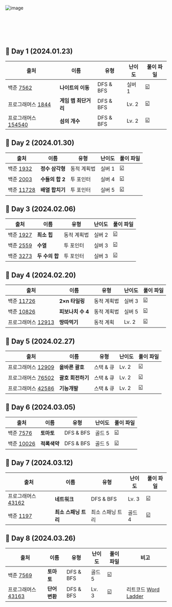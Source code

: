 ![image](https://github.com/TAlgorhythm/kyeryoong/assets/98510309/0e0d7fd5-14e4-4007-9fae-6a62aa1290c1)
<br /><br /><br /><br /><br /><br />

## 📆 Day 1 (2024.01.23)

| 출처                                                                                    | 이름                 | 유형      | 난이도 | 풀이 파일                                                                                                                                                                    |
| --------------------------------------------------------------------------------------- | -------------------- | --------- | ------ | ---------------------------------------------------------------------------------------------------------------------------------------------------------------------------- |
| 백준 [7562](https://www.acmicpc.net/problem/7562)                                       | **나이트의 이동**    | DFS & BFS | 실버 1 | [:ballot_box_with_check:](https://github.com/TAlgorhythm/kyeryoong/blob/main/DFS%20%26%20BFS/B7562_%EB%82%98%EC%9D%B4%ED%8A%B8%EC%9D%98%20%EC%9D%B4%EB%8F%99.js)             |
| 프로그래머스 [1844](https://school.programmers.co.kr/learn/courses/30/lessons/1844)     | **게임 맵 최단거리** | DFS & BFS | Lv. 2  | [:ballot_box_with_check:](https://github.com/TAlgorhythm/kyeryoong/blob/main/DFS%20%26%20BFS/P1844_%EA%B2%8C%EC%9E%84%20%EB%A7%B5%20%EC%B5%9C%EB%8B%A8%EA%B1%B0%EB%A6%AC.js) |
| 프로그래머스 [154540](https://school.programmers.co.kr/learn/courses/30/lessons/154540) | **섬의 개수**        | DFS & BFS | Lv. 2  | [:ballot_box_with_check:](https://github.com/TAlgorhythm/kyeryoong/blob/main/DFS%20%26%20BFS/P154540_%EC%84%AC%EC%9D%98%20%EA%B0%9C%EC%88%98.js)                             |

## 📆 Day 2 (2024.01.30)

| 출처                                                | 이름            | 유형        | 난이도 | 풀이 파일                                                                                                                                                     |
| --------------------------------------------------- | --------------- | ----------- | ------ | ------------------------------------------------------------------------------------------------------------------------------------------------------------- |
| 백준 [1932](https://www.acmicpc.net/problem/1932)   | **정수 삼각형** | 동적 계획법 | 실버 1 | [:ballot_box_with_check:](https://github.com/TAlgorhythm/kyeryoong/blob/main/Dynamic%20Programming/B1932_%EC%A0%95%EC%88%98%20%EC%82%BC%EA%B0%81%ED%98%95.js) |
| 백준 [2003](https://www.acmicpc.net/problem/2003)   | **수들의 합 2** | 투 포인터   | 실버 4 | [:ballot_box_with_check:](https://github.com/TAlgorhythm/kyeryoong/blob/main/Two%20Pointer/B2003_%EC%88%98%EB%93%A4%EC%9D%98%20%ED%95%A9%202.js)              |
| 백준 [11728](https://www.acmicpc.net/problem/11728) | **배열 합치기** | 투 포인터   | 실버 5 | [:ballot_box_with_check:](https://github.com/TAlgorhythm/kyeryoong/blob/main/Two%20Pointer/B11728_%EB%B0%B0%EC%97%B4%20%ED%95%A9%EC%B9%98%EA%B8%B0.js)        |

## 📆 Day 3 (2024.02.06)

| 출처                                              | 이름           | 유형        | 난이도 | 풀이 파일                                                                                                                                    |
| ------------------------------------------------- | -------------- | ----------- | ------ | -------------------------------------------------------------------------------------------------------------------------------------------- |
| 백준 [1927](https://www.acmicpc.net/problem/1927) | **최소 힙**    | 동적 계획법 | 실버 2 | [:ballot_box_with_check:](https://github.com/TAlgorhythm/kyeryoong/blob/main/Heap/B1927_%EC%B5%9C%EC%86%8C%20%ED%9E%99.js)                   |
| 백준 [2559](https://www.acmicpc.net/problem/2559) | **수열**       | 투 포인터   | 실버 3 | [:ballot_box_with_check:](https://github.com/TAlgorhythm/kyeryoong/blob/main/Two%20Pointer/B2559_%EC%88%98%EC%97%B4.js)                      |
| 백준 [3273](https://www.acmicpc.net/problem/3273) | **두 수의 합** | 투 포인터   | 실버 3 | [:ballot_box_with_check:](https://github.com/TAlgorhythm/kyeryoong/blob/main/Two%20Pointer/B3273_%EB%91%90%EC%88%98%EC%9D%98%20%ED%95%A9.js) |

## 📆 Day 4 (2024.02.20)

| 출처                                                                                  | 이름              | 유형        | 난이도 | 풀이 파일                                                                                                                                                          |
| ------------------------------------------------------------------------------------- | ----------------- | ----------- | ------ | ------------------------------------------------------------------------------------------------------------------------------------------------------------------ |
| 백준 [11726](https://www.acmicpc.net/problem/11726)                                   | **2×n 타일링**    | 동적 계획법 | 실버 3 | [:ballot_box_with_check:](https://github.com/TAlgorhythm/kyeryoong/blob/main/Dynamic%20Programming/B11726_2%C3%97n%20%ED%83%80%EC%9D%BC%EB%A7%81.js)               |
| 백준 [10826](https://www.acmicpc.net/problem/10826)                                   | **피보나치 수 4** | 동적 계획법 | 실버 5 | [:ballot_box_with_check:](https://github.com/TAlgorhythm/kyeryoong/blob/main/Dynamic%20Programming/B10826_%ED%94%BC%EB%B3%B4%EB%82%98%EC%B9%98%20%EC%88%98%204.js) |
| 프로그래머스 [12913](https://school.programmers.co.kr/learn/courses/30/lessons/12913) | **땅따먹기**      | 동적 계획   | Lv. 2  | [:ballot_box_with_check:](https://github.com/TAlgorhythm/kyeryoong/blob/main/Dynamic%20Programming/P12913_%EB%95%85%EB%94%B0%EB%A8%B9%EA%B8%B0.js)                 |

## 📆 Day 5 (2024.02.27)

| 출처                                                                                  | 이름              | 유형      | 난이도 | 풀이 파일                                                                                                                                                             |
| ------------------------------------------------------------------------------------- | ----------------- | --------- | ------ | --------------------------------------------------------------------------------------------------------------------------------------------------------------------- |
| 프로그래머스 [12909](https://school.programmers.co.kr/learn/courses/30/lessons/12909) | **올바른 괄호**   | 스택 & 큐 | Lv. 2  | [:ballot_box_with_check:](https://github.com/TAlgorhythm/kyeryoong/blob/main/Stack%20%26%20Queue/P12909_%EC%98%AC%EB%B0%94%EB%A5%B8%20%EA%B4%84%ED%98%B8.js)          |
| 프로그래머스 [76502](https://school.programmers.co.kr/learn/courses/30/lessons/76502) | **괄호 회전하기** | 스택 & 큐 | Lv. 2  | [:ballot_box_with_check:](https://github.com/TAlgorhythm/kyeryoong/blob/main/Stack%20%26%20Queue/P76502_%EA%B4%84%ED%98%B8%20%ED%9A%8C%EC%A0%84%ED%95%98%EA%B8%B0.js) |
| 프로그래머스 [42586](https://school.programmers.co.kr/learn/courses/30/lessons/42586) | **기능개발**      | 스택 & 큐 | Lv. 2  | [:ballot_box_with_check:](https://github.com/TAlgorhythm/kyeryoong/blob/main/Stack%20%26%20Queue/P42586_%EA%B8%B0%EB%8A%A5%EA%B0%9C%EB%B0%9C.js)                      |

## 📆 Day 6 (2024.03.05)

| 출처                                                | 이름         | 유형      | 난이도 | 풀이 파일                                                                                                                                    |
| --------------------------------------------------- | ------------ | --------- | ------ | -------------------------------------------------------------------------------------------------------------------------------------------- |
| 백준 [7576](https://www.acmicpc.net/problem/7576)   | **토마토**   | DFS & BFS | 골드 5 | [:ballot_box_with_check:](https://github.com/TAlgorhythm/kyeryoong/blob/main/DFS%20%26%20BFS/B7576_%ED%86%A0%EB%A7%88%ED%86%A0.js)           |
| 백준 [10026](https://www.acmicpc.net/problem/10026) | **적록색약** | DFS & BFS | 골드 5 | [:ballot_box_with_check:](https://github.com/TAlgorhythm/kyeryoong/blob/main/DFS%20%26%20BFS/B10026_%EC%A0%81%EB%A1%9D%EC%83%89%EC%95%BD.js) |

## 📆 Day 7 (2024.03.12)

| 출처                                                                                  | 이름                 | 유형             | 난이도 | 풀이 파일                                                                                                                                                                           |
| ------------------------------------------------------------------------------------- | -------------------- | ---------------- | ------ | ----------------------------------------------------------------------------------------------------------------------------------------------------------------------------------- |
| 프로그래머스 [43162](https://school.programmers.co.kr/learn/courses/30/lessons/43162) | **네트워크**         | DFS & BFS        | Lv. 3  | [:ballot_box_with_check:](https://github.com/TAlgorhythm/kyeryoong/blob/main/DFS%20%26%20BFS/P43162_%EB%84%A4%ED%8A%B8%EC%9B%8C%ED%81%AC.js)                                        |
| 백준 [1197](https://www.acmicpc.net/problem/1197)                                     | **최소 스패닝 트리** | 최소 스패닝 트리 | 골드 4 | [:ballot_box_with_check:](https://github.com/TAlgorhythm/kyeryoong/blob/main/Minimum%20Spanning%20Tree/B1197_%EC%B5%9C%EC%86%8C%20%EC%8A%A4%ED%8C%A8%EB%8B%9D%20%ED%8A%B8%EB%A6%AC) |

## 📆 Day 8 (2024.03.26)

| 출처                                                                                  | 이름          | 유형      | 난이도 | 풀이 파일                                                                                                                                       | 비고                                                                           |
| ------------------------------------------------------------------------------------- | ------------- | --------- | ------ | ----------------------------------------------------------------------------------------------------------------------------------------------- | ------------------------------------------------------------------------------ |
| 백준 [7569](https://www.acmicpc.net/problem/7569)                                     | **토마토**    | DFS & BFS | 골드 5 | [:ballot_box_with_check:](https://github.com/TAlgorhythm/kyeryoong/blob/main/DFS%20%26%20BFS/B7569_%ED%86%A0%EB%A7%88%ED%86%A0.js)              |                                                                                |
| 프로그래머스 [43163](https://school.programmers.co.kr/learn/courses/30/lessons/43163) | **단어 변환** | DFS & BFS | Lv. 3  | [:ballot_box_with_check:](https://github.com/TAlgorhythm/kyeryoong/blob/main/DFS%20%26%20BFS/P43163_%EB%8B%A8%EC%96%B4%20%EB%B3%80%ED%99%98.js) | 리트코드 [Word Ladder](https://leetcode.com/problems/word-ladder/description/) |
